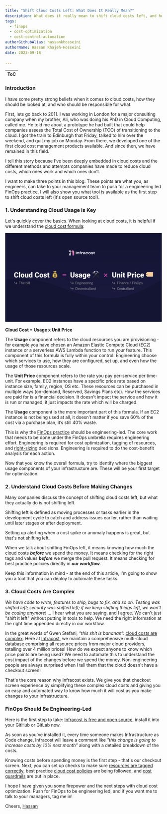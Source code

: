 ```yaml
---
title: "Shift Cloud Costs Left: What Does It Really Mean?"
description: What does it really mean to shift cloud costs left, and how to do it
tags:
  - finops
  - cost-optimization
  - cost-control-automation
authorGithubAlias: hassankhosseini
authorName: Hassan Khajeh-Hosseini
date: 2023-09-18

---
```


| ToC |
|-----|

### Introduction

I have some pretty strong beliefs when it comes to cloud costs, how they should be looked at, and who should be responsible for what.

First, lets go back to 2011. I was working in London for a major consulting company when my brother, Ali, who was doing his PhD in Cloud Computing, called me. He told me about a prototype he had built that could help companies assess the Total Cost of Ownership (TCO) of transitioning to the cloud. I got the train to Edinburgh that Friday, talked to him over the weekend, and quit my job on Monday. From there, we developed one of the first cloud cost management products available. And since then, we have remained in this field.

I tell this story because I’ve been deeply embedded in cloud costs and the different methods and attempts companies have made to reduce cloud costs, which ones work and which ones don’t.

I want to make three points in this blog. These points are what you, as engineers, can take to your management team to push for a engineering led FinOps practice. I will also show you what tool is available as the first step to shift cloud costs left (it's open source too!).

### 1. Understanding Cloud Usage is Key

Let's quickly cover the basics. When looking at cloud costs, it is helpful if we understand the [cloud cost formula](https://www.infracost.io/blog/cloud-cost-optimization-formula/):

![Cloud cost optimization formula](images/infracost-cost-optimization-formula.png)

**Cloud Cost = Usage x Unit Price**

The **Usage** component refers to the cloud resources you are provisioning - for example you have chosen an Amazon Elastic Compute Cloud (EC2) instance or a serverless AWS Lambda function to run your feature. This component of this formula is fully within your control. Engineering choose which services to use, how they are configured, set up, and even how the usage of those resources scale.

The **Unit Price** component refers to the rate you pay per-service per time-unit. For example, EC2 instances have a specific price rate based on instance size, family, region, OS etc. These resources can be purchased in multiple ways (on-demand, Reserved, Savings Plans etc). How the services are paid for is a financial decision. It doesn't impact the service and how it is run or managed, it just impacts the rate which will be charged.

The **Usage** component is the more important part of this formula. If an EC2 instance is not being used at all, it doesn’t matter if you save 60% of the cost via a purchase plan, it’s still 40% waste.

This is why the [FinOps practice](https://www.infracost.io/finops/) should be engineering-led. The core work that needs to be done under the FinOps umbrella requires engineering effort. Engineering is required for cost optimization, tagging of resources, and [right-sizing](https://community.aws/posts/rightsizing-the-right-way) decisions. Engineering is required to do the cost-benefit analysis for each action.

Now that you know the overall formula, try to identify where the biggest usage components of your infrastructure are. These will be your first target for optimization.

### 2. Understand Cloud Costs Before Making Changes

Many companies discuss the concept of shifting cloud costs left, but what they actually do is not shifting left.

Shifting left is defined as moving processes or tasks earlier in the development cycle to catch and address issues earlier, rather than waiting until later stages or after deployment.

Setting up alerting when a cost spike or anomaly happens is great, but that's not shifting left.

When we talk about shifting FinOps left, it means knowing how much the cloud costs ***before*** we spend the money. It means checking for the right tags and values ***before*** we merge the pull request. It means checking for best practice policies directly in ***our workflow***.

Keep this information in mind - at the end of this article, I'm going to show you a tool that you can deploy to automate these tasks.

### 3. Cloud Costs Are Complex

*We have code to write, features to ship, bugs to fix, and so on. Testing was shifted left; security was shifted left; if we keep shifting things left, we won't be coding anymore!* ... I hear what you are saying, and I agree. We can't just "shift it left" without putting in tools to help. We need the right information at the right time appended directly in our workflow.

In the great words of Gwen Stefani, *“this sh!t is bananas”*: [cloud costs are complex](https://www.infracost.io/blog/why-are-cloud-costs-so-complex/). Here at [Infracost](https://www.infracost.io), we maintain a comprehensive multi-cloud database comprising all resource prices from major cloud providers, totalling over 4 million prices! How do we expect anyone to know which price points are being used? We need to automate this to understand the cost impact of the changes before we spend the money. Non-engineering people are always surprised when I tell them that the cloud doesn't have a checkout screen!

That's the core reason why Infracost exists. We give you that checkout screen experience by simplifying these complex cloud costs and giving you an easy and automated way to know how much it will cost as you make changes to your infrastructure.

### FinOps Should Be Engineering-Led

Here is the first step to take: [Infracost is free and open source](https://www.infracost.io/), install it into your GitHub or GitLab now.

As soon as you've installed it, every time someone makes Infrastructure as Code change, Infracost will leave a comment like *"this change is going to increase costs by 10% next month"* along with a detailed breakdown of the costs.

Knowing costs before spending money is the first step - that's our checkout screen. Next, you can set up checks to make sure [resources are tagged correctly](https://www.infracost.io/docs/infracost_cloud/tagging_policies/), best practice [cloud cost policies](https://www.infracost.io/docs/infracost_cloud/cost_policies/) are being followed, and [cost guardrails](https://www.infracost.io/docs/infracost_cloud/guardrails/) are put in place.

I hope I have given you some firepower and the next steps with cloud cost optimization. Push for FinOps to be engineering led, and if you want me to talk to your managers, tag me in!

Cheers,
[Hassan](https://www.linkedin.com/in/hassanhosseini/)